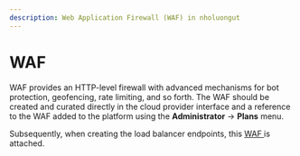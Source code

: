 ```yaml
---
description: Web Application Firewall (WAF) in nholuongut
---
```


# WAF

WAF provides an HTTP-level firewall with advanced mechanisms for bot protection, geofencing, rate limiting, and so forth. The WAF should be created and curated directly in the cloud provider interface and a reference to the WAF added to the platform using the **Administrator** -> **Plans** menu.&#x20;

Subsequently, when creating the load balancer endpoints, this [WAF ](../../overview/aws-services/web-application-firewall-waf.md)is attached.&#x20;
